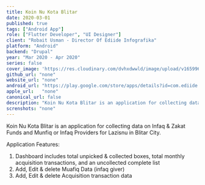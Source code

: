 ```yaml
---
title: Koin Nu Kota Blitar
date: 2020-03-01
published: true
tags: ["Android App"]
role: ["Flutter Developer", "UI Designer"]
client: "Robait Usman - Director Of Ediide Infografika"
platform: "Android" 
backend: "Drupal"
year: "Mar 2020 - Apr 2020"
series: false
cover_image: 'https://res.cloudinary.com/dvhxdwwld/image/upload/v1659966930/cover-koinnu_d3axld.png'
github_url: "none"
website_url: "none"
android_url: "https://play.google.com/store/apps/details?id=com.ediide.koinnublitar"
apple_url:   "none"
canonical_url: false
description: "Koin Nu Kota Blitar is an application for collecting data on Infaq & Zakat Funds and Munfiq."
screnshots: "none"
---
```


Koin Nu Kota Blitar is an application for collecting data on Infaq & Zakat Funds and Munfiq or Infaq Providers for Lazisnu in Blitar City.

Application Features:
1. Dashboard includes total unpicked & collected boxes, total monthly acquisition transactions, and an uncollected complete list
2. Add, Edit & delete Muafiq Data (infaq giver)
3. Add, Edit & delete Acquisition transaction data
  


